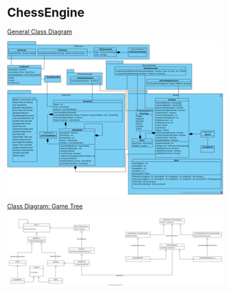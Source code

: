 # ChessEngine

[General Class Diagram](https://github.com/tk1/ChessEngine/raw/main/diagrams/DetailedArchitecture_2022.07.14.svg)

![Class Diagram](diagrams/DetailedArchitecture_2022.07.14.svg)

[Class Diagram: Game Tree](https://github.com/tk1/ChessEngine/raw/main/diagrams/ClassDiagramGameTree_10.08.22.drawio.svg)

![Tree Class Diagram](diagrams/ClassDiagramGameTree_10.08.22.drawio.svg)